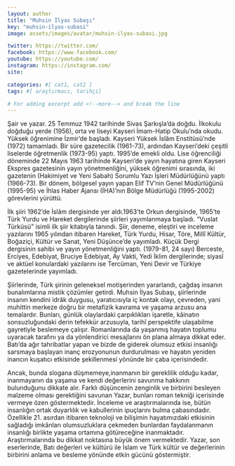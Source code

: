 ```yaml
---
layout: author
title: "Muhsin İlyas Subaşı"
key: "muhsin-ilyas-subasi"
image: assets/images/avatar/muhsin-ilyas-subasi.jpg

twitter: https://twitter.com/
facebook: https://www.facebook.com/
youtube: https://youtube.com/
instagram: https://instagram.com/
site: 

categories: #[ cat1, cat2 ]
tags: #[ araştırmacı, tarihçi]

# For adding excerpt add <!--more--> and break the line
---
```

Şair ve yazar. 25 Temmuz 1942 tarihinde Sivas Şarkışla’da doğdu. İlkokulu doğduğu yerde (1956), orta ve liseyi Kayseri İmam-Hatip Okulu’nda okudu. Yüksek öğrenimine İzmir’de başladı. Kayseri Yüksek İslâm Enstitüsü’nde (1972) tamamladı. Bir süre gazetecilik (1961-73), ardından Kayseri’deki çeşitli liselerde öğretmenlik (1973-95) yaptı. 1995’de emekli oldu. Lise öğrenciliği döneminde 22 Mayıs 1963 tarihinde Kayseri’de yayın hayatına giren Kayseri Ekspres gazetesinin yayın yönetmenliğini, yüksek öğrenimi sıra­sında, iki gazetenin (Hakimiyet ve Yeni Sabah) Sorumlu Yazı İşleri Müdürlüğünü yaptı (1966-73). Bir dönem, bölgesel yayın yapan Elif TV’nin Genel Müdürlüğünü (1995-95) ve İhlas Haber Ajansı (İHA)’nın Bölge Müdürlüğü (1995-2002) görevlerini yürüttü.

İlk şiiri 1962’de İslâm dergisinde yer aldı.1963’te Orkun dergi­sinde, 1965’te Türk Yurdu ve Hareket dergilerinde şiirleri yayım­lanmaya başladı. “Vuslat Türküsü” isimli ilk şiir kitabıyla tanındı. Şiir, deneme, eleştiri ve inceleme yazılarını 1965 yılından itibaren Hareket, Türk Yurdu, Hisar, Töre, Millî Kültür, Boğaziçi, Kültür ve Sanat, Yeni Düşünce’de yayımladı. Küçük Dergi dergisinin sahibi ve yayın yönetmenliğini yaptı. (1979-81, 24 sayı) Berceste, Erciyes, Edebiyat, Bruciye Edebiyat, Ay Vakti, Yedi İklim dergilerinde; siyasî ve aktüel konulardaki yazılarını ise Tercüman, Yeni Devir ve Türkiye gazetelerinde yayımladı.

Şiirlerinde, Türk şirinin geleneksel motişerinden yararlandı, çağdaş insanın bunalımlarına mistik çözümler getirdi. Muhsin İlyas Subaşı, şiirlerinde insanın kendini idrâk duygusu, yaratıcısıyla iç kontak olayı, çevreden, yani muhittin merkeze doğru bir metafizik kavrama ve yaşama arzusu ana temalardır. Bunları, günlük olaylardaki çarpıklıkları işaretle, kâinatın sonsuzluğundaki derin tefekkür arzusuyla, tarihî perspektife ulaşabilme gayretiyle beslemeye çalışır. Romanlarında da yaşanmış hayatın toplumu uyaracak tarafını ya da yönlendirici mesajlarını ön plana almaya dikkat eder. Batı’da ağır tahribatlar yapan ve bizde de giderek olumsuz etkisi insanlığı sarsmaya başlayan inanç erozyonunun durdurulması ve hayatın yeniden inancın kuşatıcı etkisinde şekillenmesi yönünde bir çaba içerisindedir.

Ancak, bunda slogana düşmemeye,inanmanın bir gereklilik olduğu kadar, inanmayanın da yaşama ve kendi değerlerini savunma hakkının bulunduğunu dikkate alır. Farklı düşüncenin zenginlik ve birbirini besleyen malzeme olması gerektiğini savunan Yazar, bunları roman tekniği içerisinde vermeye özen göstermektedir. İnceleme ve araştırmalarında ise, bütün insanlığın ortak duyarlılık ve kabullerinin ipuçlarını bulma çabasındadır. Özellikle 21. asırdan itibaren teknoloji ve bilişimin hayatımızdaki etkisinin sağladığı imkânları olumsuzluklara çekmeden bunlardan faydalanmanın insanlığı birlikte yaşama ortamına götüreceğine inanmaktadır. Araştırmalarında bu dikkat noktasına büyük önem vermektedir. Yazar, son eserlerinde, Batı değerleri ve kültürü ile İslam ve Türk kültür ve değerlerinin birbirini anlama ve besleme yönünde etkin gücünü göstermiştir.
<!--more-->

